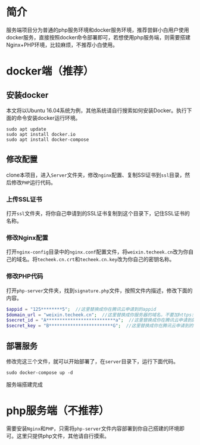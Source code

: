 # 简介
服务端项目分为普通的php服务环境和docker服务环境，推荐尝鲜小白用户使用docker服务，直接按照docker命令部署即可，若想使用php服务端，则需要搭建Nginx+PHP环境，比较麻烦，不推荐小白使用。
# docker端（推荐）
## 安装docker
本文将以Ubuntu 16.04系统为例，其他系统请自行搜索如何安装Docker。执行下面的命令安装docker运行环境。  
```shell
sudo apt update
sudo apt install docker.io
sudo apt install docker-compose
```
## 修改配置
clone本项目，进入`Server`文件夹，修改`nginx`配置、复制SSl证书到`ssl`目录，然后修改`PHP`运行代码。
### 上传SSL证书
打开`ssl`文件夹，将你自己申请到的SSL证书复制到这个目录下，记住SSL证书的名称。
### 修改Nginx配置
打开`nginx-config`目录中的`nginx.conf`配置文件，将`weixin.techeek.cn`改为你自己的域名。将`techeek.cn.crt`和`techeek.cn.key`改为你自己的密钥名称。
### 修改PHP代码
打开`php-server`文件夹，找到`signature.php`文件，按照文件内描述，修改下面的内容。
```php
$appid = "125********5";  //这里替换成你在腾讯云申请到的appid  
$domain_url = "weixin.techeek.cn";  //这里替换成你服务器的域名，不要加https://  
$secret_id = "A**************************a";  //这里替换成你在腾讯云申请到的secret_id  
$secret_key = "B************************G";  //这里替换成你在腾讯云申请到的secret_key  
```
## 部署服务
修改完这三个文件，就可以开始部署了，在`server`目录下，运行下面代码。
```shell
sudo docker-compose up -d
```
服务端搭建完成
# php服务端（不推荐）
需要安装`Nginx`和`PHP`，只需将`php-server`文件内容部署到你自己搭建的环境即可。这里只提供php文件，其他请自行摸索。